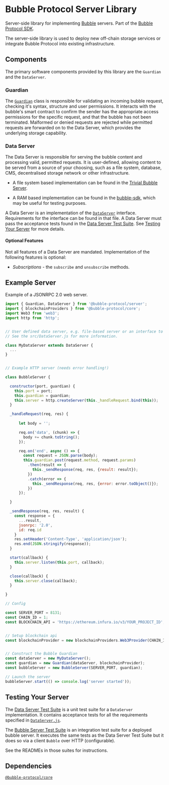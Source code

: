 # Bubble Protocol Server Library

Server-side library for implementing [Bubble](https://bubbleprotocol.com) servers.  Part of the [Bubble Protocol SDK](https://github.com/Bubble-Protocol/bubble-sdk).

The server-side library is used to deploy new off-chain storage services or integrate Bubble Protocol into existing infrastructure.

## Components

The primary software components provided by this library are the `Guardian` and the `DataServer`.

### Guardian

The [`Guardian`](src/Guardian.js) class is responsible for validating an incoming bubble request, checking it's syntax, structure and user permissions.  It interacts with the bubble's smart contract to confirm the sender has the appropriate access permissions for the specific request, and that the bubble has not been terminated.  Malformed or denied requests are rejected while permitted requests are forwarded on to the Data Server, which provides the underlying storage capability.

### Data Server

The Data Server is responsible for serving the bubble content and processing valid, permitted requests.  It is user-defined, allowing content to be served from a source of your choosing, such as a file system, database, CMS, decentralised storage network or other infrastructure.  

* A file system based implementation can be found in the [Trivial Bubble Server](https://github.com/Bubble-Protocol/trivial-bubble-server).

* A RAM based implementation can be found in the [bubble-sdk](https://github.com/Bubble-Protocol/bubble-sdk/blob/main/test/mockups/RamBasedDataServer.js), which may be useful for testing purposes.

A Data Server is an implementation of the [`DataServer`](src/DataServer.js) interface.  Requirements for the interface can be found in that file.  A Data Server must pass the acceptance tests found in the [Data Server Test Suite](./test/DataServerTestSuite/).  See [Testing Your Server](#testing-your-server) for more details.

#### Optional Features

Not all features of a Data Server are mandated.  Implementation of the following features is optional:

- *Subscriptions* - the `subscribe` and `unsubscribe` methods.

## Example Server

Example of a JSONRPC 2.0 web server.

```javascript
import { Guardian, DataServer } from '@bubble-protocol/server';
import { blockchainProviders } from '@bubble-protocol/core';
import Web3 from 'web3';
import http from 'http';


// User defined data server, e.g. file-based server or an interface to an existing database.
// See the src/DataServer.js for more information.

class MyDataServer extends DataServer {
  ... 
}


// Example HTTP server (needs error handling!)

class BubbleServer {

  constructor(port, guardian) {
    this.port = port;
    this.guardian = guardian;
    this.server = http.createServer(this._handleRequest.bind(this));
  }

  _handleRequest(req, res) {
      
      let body = '';

      req.on('data', (chunk) => {
        body += chunk.toString();
      });

      req.on('end', async () => {
        const request = JSON.parse(body);
        this.guardian.post(request.method, request.params)
          .then(result => {
            this._sendResponse(req, res, {result: result});
          })
          .catch(error => {
            this._sendResponse(req, res, {error: error.toObject()});
          })
      });

  }

  _sendResponse(req, res, result) {
    const response = {
      ...result,
      jsonrpc: '2.0',
      id: req.id
    }
    res.setHeader('Content-Type', 'application/json');
    res.end(JSON.stringify(response));
  }

  start(callback) {
    this.server.listen(this.port, callback);
  }

  close(callback) {
    this.server.close(callback);
  }

}

// Config

const SERVER_PORT = 8131;
const CHAIN_ID = 1;
const BLOCKCHAIN_API = 'https://ethereum.infura.io/v3/YOUR_PROJECT_ID';


// Setup blockchain api
const blockchainProvider = new blockchainProviders.Web3Provider(CHAIN_ID, new Web3(BLOCKCHAIN_API), '0.0.2')


// Construct the Bubble Guardian
const dataServer = new MyDataServer();
const guardian = new Guardian(dataServer, blockchainProvider);
const bubbleServer = new BubbleServer(SERVER_PORT, guardian);

// Launch the server
bubbleServer.start(() => console.log('server started'));
```

## Testing Your Server

The [Data Server Test Suite](./test/BubbleServerTestSuite/) is a unit test suite for a `DataServer` implementation.  It contains acceptance tests for all the requirements specified in [`DataServer.js`](src/DataServer.js).

The [Bubble Server Test Suite](./test/BubbleServerTestSuite/) is an integration test suite for a deployed bubble server.  It executes the same tests as the Data Server Test Suite but it does so via a client `Bubble` over HTTP (configurable).

See the READMEs in those suites for instructions.

## Dependencies

[`@bubble-protocol/core`](https://github.com/Bubble-Protocol/bubble-sdk/tree/main/packages/core)